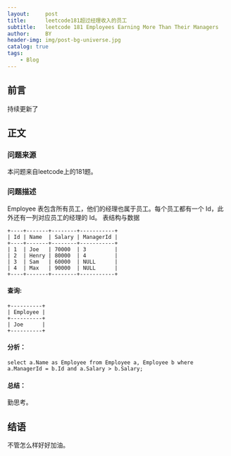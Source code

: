 ```yaml
---
layout:     post
title:      leetcode181超过经理收入的员工
subtitle:   leetcode 181 Employees Earning More Than Their Managers
author:     BY
header-img: img/post-bg-universe.jpg
catalog: true
tags:
    - Blog
---
```



## 前言

持续更新了

## 正文

### 问题来源

本问题来自leetcode上的181题。 

### 问题描述

Employee 表包含所有员工，他们的经理也属于员工。每个员工都有一个 Id，此外还有一列对应员工的经理的 Id。
表结构与数据  
```
+----+-------+--------+-----------+
| Id | Name  | Salary | ManagerId |
+----+-------+--------+-----------+
| 1  | Joe   | 70000  | 3         |
| 2  | Henry | 80000  | 4         |
| 3  | Sam   | 60000  | NULL      |
| 4  | Max   | 90000  | NULL      |
+----+-------+--------+-----------+
```  

#### 查询:
```
+----------+
| Employee |
+----------+
| Joe      |
+----------+
```

#### 分析：  
```
select a.Name as Employee from Employee a, Employee b where a.ManagerId = b.Id and a.Salary > b.Salary;
```

#### 总结：
勤思考。  

## 结语
不管怎么样好好加油。
